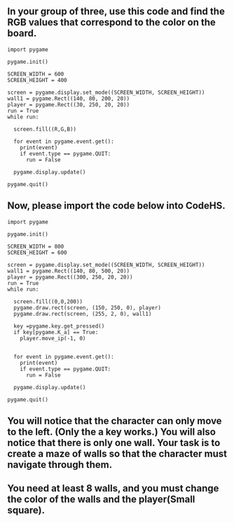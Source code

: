 ## In your group of three, use this code and find the RGB values that correspond to the color on the board. 

```
import pygame

pygame.init()

SCREEN_WIDTH = 600
SCREEN_HEIGHT = 400

screen = pygame.display.set_mode((SCREEN_WIDTH, SCREEN_HEIGHT))
wall1 = pygame.Rect((140, 80, 200, 20))
player = pygame.Rect((30, 250, 20, 20))
run = True
while run:

  screen.fill((R,G,B))

  for event in pygame.event.get():
    print(event)
    if event.type == pygame.QUIT:
      run = False

  pygame.display.update()

pygame.quit()
```

## Now, please import the code below into CodeHS. 

```
import pygame

pygame.init()

SCREEN_WIDTH = 800
SCREEN_HEIGHT = 600

screen = pygame.display.set_mode((SCREEN_WIDTH, SCREEN_HEIGHT))
wall1 = pygame.Rect((140, 80, 500, 20))
player = pygame.Rect((300, 250, 20, 20))
run = True
while run:
  
  screen.fill((0,0,200))
  pygame.draw.rect(screen, (150, 250, 0), player)
  pygame.draw.rect(screen, (255, 2, 0), wall1)
  
  key =pygame.key.get_pressed()
  if key[pygame.K_a] == True:
    player.move_ip(-1, 0)
 
    
  for event in pygame.event.get():
    print(event)
    if event.type == pygame.QUIT:
      run = False

  pygame.display.update()

pygame.quit()
```

## You will notice that the character can only move to the left. (Only the a key works.) You will also notice that there is only one wall. Your task is to create a maze of walls so that the character must navigate through them.  
## You need at least 8 walls, and you must change the color of the walls and the player(Small square). 








